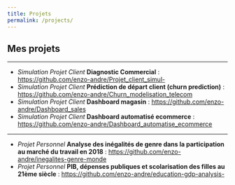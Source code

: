 ```yaml
---
title: Projets
permalink: /projects/
---
```


## Mes projets
--- 

- *Simulation Projet Client* **Diagnostic Commercial** : https://github.com/enzo-andre/Projet_client_simul-
- *Simulation Projet Client* **Prédiction de départ client (churn prediction)** : https://github.com/enzo-andre/Churn_modelisation_telecom
- *Simulation Projet Client* **Dashboard magasin** : https://github.com/enzo-andre/Dashboard_sales
- *Simulation Projet Client* **Dashboard automatisé ecommerce** : https://github.com/enzo-andre/Dashboard_automatise_ecommerce

--- 

- *Projet Personnel* **Analyse des inégalités de genre dans la participation au marché du travail en 2018** : https://github.com/enzo-andre/inegalites-genre-monde
- *Projet Personnel* **PIB, dépenses publiques et scolarisation des filles au 21ème siècle** : https://github.com/enzo-andre/education-gdp-analysis-
